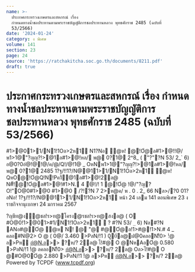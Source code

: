 ```yaml
---
name: >-
  ประกาศกระทรวงเกษตรและสหกรณ์ เรื่อง
  กำหนดทางน้ำชลประทานตามพระราชบัญญัติการชลประทานหลวง พุทธศักราช 2485 (ฉบับที่
  53/2566)
date: '2024-01-24'
category: ง พิเศษ
volume: 141
section: 23
page: 24
source: 'https://ratchakitcha.soc.go.th/documents/8211.pdf'
draft: true
---
```


# ประกาศกระทรวงเกษตรและสหกรณ์ เรื่อง กำหนดทางน้ำชลประทานตามพระราชบัญญัติการชลประทานหลวง พุทธศักราช 2485 (ฉบับที่ 53/2566)

#1>@01>1/N1!1Oล>2ห1์ N1?Nอ ํ@ห! @!Oํ@ล#1>@!!@/พ1>1@"?ญญ?!>@1ล#1>@!หล/ พ@ 0?1@ 2^8_ ( "?"?N 53/ 2_` 6) อ@0?0อํ@!@!@/ค/@/Q!/@!1@ _ OหNพ1>1@"?ญญ?!>@1ล#1>@!หล/ พ@ 0?1@ 2485 1?ฐ/!!1?/N@@11>1/N1!1Oล>2ห1์ ํ@ห! QหO@!Oํ@Q!N!Pค1@1ล#1>@!2ล@ N#็!@!Oํ@ล#1>@!#1>N. 4 ํ@!/! 1 @!Oํ@ !@/"?ญ?O!"O@0#1>@0 #1>@0  /?!?N 7 2>ห@ค/ พ . 0 . 2_ 66 Nล>/?0 01?อNอ! 1?ฐ/!!1?/N@@11>1/N1!1Oล>2ห1์ หน้า 24 เลม 141 ตอนพิเศษ 23 ง ราชกิจจานุเบกษา 24 มกราคม 2567

?ญชีท@ง้ํ@ชล!ร>ท@โครง@รชล!ร>ท@สงล@ ( O #O@0!1>@01>#1/N1!1Oล>2ห1์  ? #?N 53/ `_` 6) Nล#?N ANอ#@Oํ@ ํ@ห N! @ "@ #@Oํ@ล!1>#@!1>N.# 4 _ คลอ#N@2> O @ ( 0@/ 3.460 >PลN/!1 ) 0ู0์ล@ฝ@0คลอN!ี0> !ํ@ ล>Pห อํ@N.อ>> ?ห/? 2ล@ ไ!#@ O @NหAอOํ@ 0.580 >PลN/!1 !ํ@ ลคลอN!ี0> อํ@N.อ>> ?ห/? 2ล@ Oล>ไ!#@ O @#O@0Oํ@ 2.880 >PลN/!1 !ํ@ ล>Pห อํ@N.อ>> ?ห/? 2ล@ Powered by TCPDF (www.tcpdf.org)
